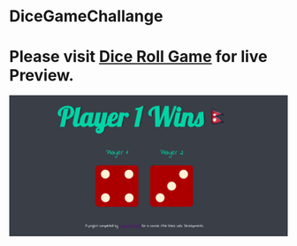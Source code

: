 # DiceGameChallange

# Please visit <a href="https://prajjwalsubedi.github.io/DiceGameChallange/index.html">Dice Roll Game</a> for live Preview.

![Screenshot of Live Preview](https://github.com/prajjwalsubedi/DiceGameChallange/blob/main/Dice.png)

